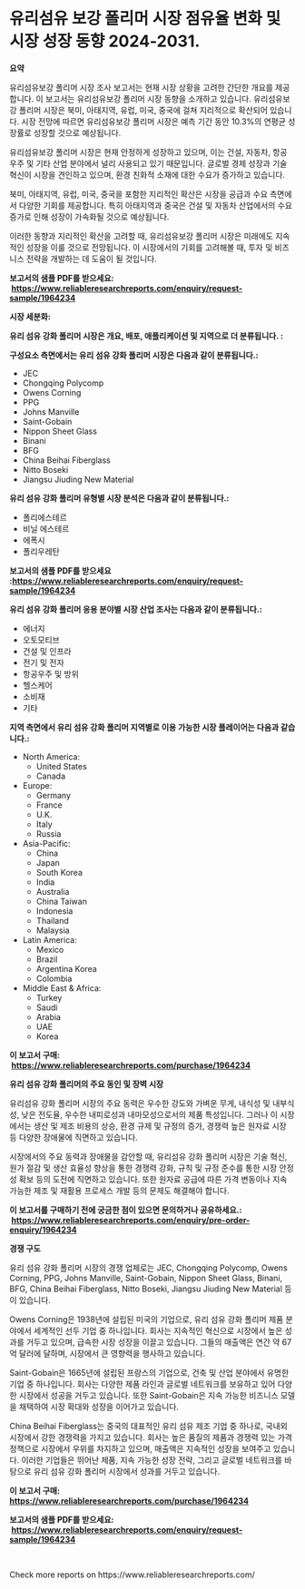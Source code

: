 <p><h1>유리섬유 보강 폴리머 시장 점유율 변화 및 시장 성장 동향 2024-2031.</h1></p><p><strong>요약</strong></p>
<p><p>유리섬유보강 폴리머 시장 조사 보고서는 현재 시장 상황을 고려한 간단한 개요를 제공합니다. 이 보고서는 유리섬유보강 폴리머 시장 동향을 소개하고 있습니다. 유리섬유보강 폴리머 시장은 북미, 아태지역, 유럽, 미국, 중국에 걸쳐 지리적으로 확산되어 있습니다. 시장 전망에 따르면 유리섬유보강 폴리머 시장은 예측 기간 동안 10.3%의 연평균 성장률로 성장할 것으로 예상됩니다.</p><p>유리섬유보강 폴리머 시장은 현재 안정하게 성장하고 있으며, 이는 건설, 자동차, 항공 우주 및 기타 산업 분야에서 널리 사용되고 있기 때문입니다. 글로벌 경제 성장과 기술 혁신이 시장을 견인하고 있으며, 환경 친화적 소재에 대한 수요가 증가하고 있습니다.</p><p>북미, 아태지역, 유럽, 미국, 중국을 포함한 지리적인 확산은 시장을 공급과 수요 측면에서 다양한 기회를 제공합니다. 특히 아태지역과 중국은 건설 및 자동차 산업에서의 수요 증가로 인해 성장이 가속화될 것으로 예상됩니다.</p><p>이러한 동향과 지리적인 확산을 고려할 때, 유리섬유보강 폴리머 시장은 미래에도 지속적인 성장을 이룰 것으로 전망됩니다. 이 시장에서의 기회를 고려해볼 때, 투자 및 비즈니스 전략을 개발하는 데 도움이 될 것입니다.</p></p>
<p><strong>보고서의 샘플 PDF를 받으세요: &nbsp;<a href="https://www.reliableresearchreports.com/enquiry/request-sample/1964234">https://www.reliableresearchreports.com/enquiry/request-sample/1964234</a></strong></p>
<p><strong>시장 세분화:</strong></p>
<p><strong> 유리 섬유 강화 폴리머 시장은 개요, 배포, 애플리케이션 및 지역으로 더 분류됩니다. :</strong></p>
<p><strong>구성요소 측면에서는 유리 섬유 강화 폴리머 시장은 다음과 같이 분류됩니다.:</strong></p>
<p><ul><li>JEC</li><li>Chongqing Polycomp</li><li>Owens Corning</li><li>PPG</li><li>Johns Manville</li><li>Saint-Gobain</li><li>Nippon Sheet Glass</li><li>Binani</li><li>BFG</li><li>China Beihai Fiberglass</li><li>Nitto Boseki</li><li>Jiangsu Jiuding New Material</li></ul></p>
<p><strong> 유리 섬유 강화 폴리머 유형별 시장 분석은 다음과 같이 분류됩니다.:</strong></p>
<p><ul><li>폴리에스테르</li><li>비닐 에스테르</li><li>에폭시</li><li>폴리우레탄</li></ul></p>
<p><strong>보고서의 샘플 PDF를 받으세요 :<a href="https://www.reliableresearchreports.com/enquiry/request-sample/1964234">https://www.reliableresearchreports.com/enquiry/request-sample/1964234</a></strong></p>
<p><strong> 유리 섬유 강화 폴리머 응용 분야별 시장 산업 조사는 다음과 같이 분류됩니다.:</strong></p>
<p><ul><li>에너지</li><li>오토모티브</li><li>건설 및 인프라</li><li>전기 및 전자</li><li>항공우주 및 방위</li><li>헬스케어</li><li>소비재</li><li>기타</li></ul></p>
<p><strong>지역 측면에서 유리 섬유 강화 폴리머 지역별로 이용 가능한 시장 플레이어는 다음과 같습니다.:</strong></p>
<p><ul>
    <li>
        North America:
        <ul>
            <li>United States</li>
            <li>Canada</li>
        </ul>
    </li>
    <li>
        Europe:
        <ul>
            <li>Germany</li>
            <li>France</li>
            <li>U.K.</li>
            <li>Italy</li>
            <li>Russia</li>
        </ul>
    </li>
    <li>
        Asia-Pacific:
        <ul>
            <li>China</li>
            <li>Japan</li>
            <li>South Korea</li>
            <li>India</li>
            <li>Australia</li>
            <li>China Taiwan</li>
            <li>Indonesia</li>
            <li>Thailand</li>
            <li>Malaysia</li>
        </ul>
    </li>
    <li>
        Latin America:
        <ul>
            <li>Mexico</li>
            <li>Brazil</li>
            <li>Argentina Korea</li>
            <li>Colombia</li>
        </ul>
    </li>
    <li>
        Middle East & Africa:
        <ul>
            <li>Turkey</li>
            <li>Saudi</li>
            <li>Arabia</li>
            <li>UAE</li>
            <li>Korea</li>
        </ul>
    </li>
    </ul></p>
<p><strong>이 보고서 구매: &nbsp;<a href="https://www.reliableresearchreports.com/purchase/1964234">https://www.reliableresearchreports.com/purchase/1964234</a></strong></p>
<p><strong>유리 섬유 강화 폴리머의 주요 동인 및 장벽 시장</strong></p>
<p><p>유리섬유 강화 폴리머 시장의 주요 동력은 우수한 강도와 가벼운 무게, 내식성 및 내부식성, 낮은 전도율, 우수한 내피로성과 내마모성으로서의 제품 특성입니다. 그러나 이 시장에서는 생산 및 제조 비용의 상승, 환경 규제 및 규정의 증가, 경쟁력 높은 원자료 시장 등 다양한 장애물에 직면하고 있습니다.</p><p>시장에서의 주요 동력과 장애물을 감안할 때, 유리섬유 강화 폴리머 시장은 기술 혁신, 원가 절감 및 생산 효율성 향상을 통한 경쟁력 강화, 규칙 및 규정 준수를 통한 시장 안정성 확보 등의 도전에 직면하고 있습니다. 또한 원자료 공급에 따른 가격 변동이나 지속 가능한 제조 및 재활용 프로세스 개발 등의 문제도 해결해야 합니다.</p></p>
<p><strong>이 보고서를 구매하기 전에 궁금한 점이 있으면 문의하거나 공유하세요.: &nbsp;<a href="https://www.reliableresearchreports.com/enquiry/pre-order-enquiry/1964234">https://www.reliableresearchreports.com/enquiry/pre-order-enquiry/1964234</a></strong></p>
<p><strong>경쟁 구도</strong></p>
<p><p>유리 섬유 강화 폴리머 시장의 경쟁 업체로는 JEC, Chongqing Polycomp, Owens Corning, PPG, Johns Manville, Saint-Gobain, Nippon Sheet Glass, Binani, BFG, China Beihai Fiberglass, Nitto Boseki, Jiangsu Jiuding New Material 등이 있습니다.</p><p>Owens Corning은 1938년에 설립된 미국의 기업으로, 유리 섬유 강화 폴리머 제품 분야에서 세계적인 선두 기업 중 하나입니다. 회사는 지속적인 혁신으로 시장에서 높은 성과를 거두고 있으며, 급속한 시장 성장을 이끌고 있습니다. 그들의 매출액은 연간 약 67억 달러에 달하며, 시장에서 큰 영향력을 행사하고 있습니다.</p><p>Saint-Gobain은 1665년에 설립된 프랑스의 기업으로, 건축 및 산업 분야에서 유명한 기업 중 하나입니다. 회사는 다양한 제품 라인과 글로벌 네트워크를 보유하고 있어 다양한 시장에서 성공을 거두고 있습니다. 또한 Saint-Gobain은 지속 가능한 비즈니스 모델을 채택하여 시장 확대와 성장을 이어가고 있습니다.</p><p>China Beihai Fiberglass는 중국의 대표적인 유리 섬유 제조 기업 중 하나로, 국내외 시장에서 강한 경쟁력을 가지고 있습니다. 회사는 높은 품질의 제품과 경쟁력 있는 가격 정책으로 시장에서 우위를 차지하고 있으며, 매출액은 지속적인 성장을 보여주고 있습니다. 이러한 기업들은 뛰어난 제품, 지속 가능한 성장 전략, 그리고 글로벌 네트워크를 바탕으로 유리 섬유 강화 폴리머 시장에서 성과를 거두고 있습니다.</p></p>
<p><strong>이 보고서 구매: &nbsp; <a href="https://www.reliableresearchreports.com/purchase/1964234">https://www.reliableresearchreports.com/purchase/1964234</a></strong></p>
<p><strong>보고서의 샘플 PDF를 받으세요: &nbsp;<a href="https://www.reliableresearchreports.com/enquiry/request-sample/1964234">https://www.reliableresearchreports.com/enquiry/request-sample/1964234</a></strong><strong></strong></p>
<p>&nbsp;</p>
<p>Check more reports on https://www.reliableresearchreports.com/</p>